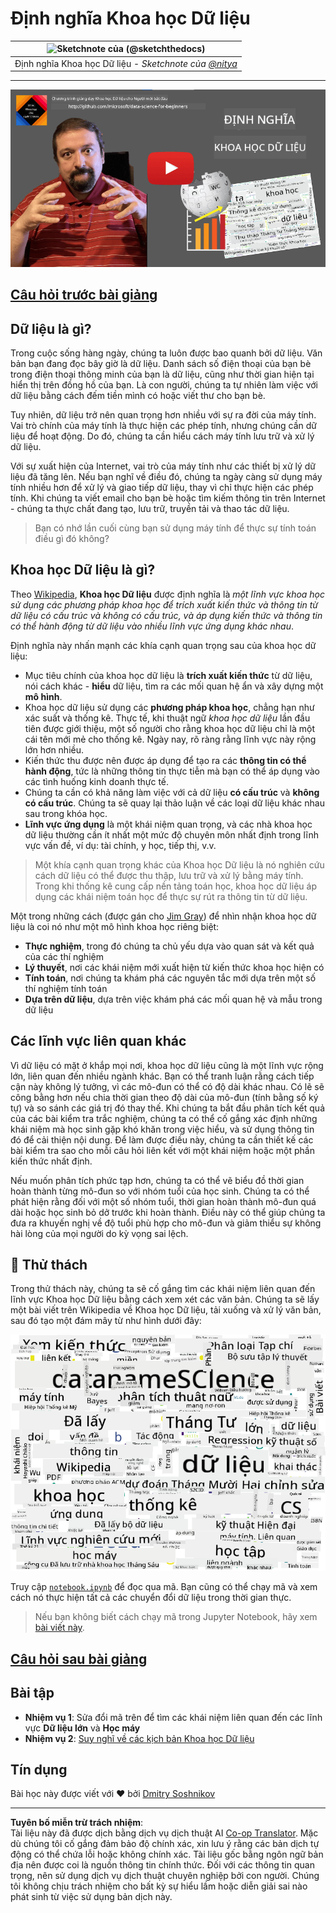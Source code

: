 <!--
CO_OP_TRANSLATOR_METADATA:
{
  "original_hash": "8141e7195841682914be03ef930fe43d",
  "translation_date": "2025-09-03T20:22:50+00:00",
  "source_file": "1-Introduction/01-defining-data-science/README.md",
  "language_code": "vi"
}
-->
# Định nghĩa Khoa học Dữ liệu

| ![ Sketchnote của [(@sketchthedocs)](https://sketchthedocs.dev) ](../../sketchnotes/01-Definitions.png) |
| :----------------------------------------------------------------------------------------------------: |
|              Định nghĩa Khoa học Dữ liệu - _Sketchnote của [@nitya](https://twitter.com/nitya)_         |

---

[![Video Định nghĩa Khoa học Dữ liệu](../../../../translated_images/video-def-ds.6623ee2392ef1abf6d7faf3fad10a4163642811749da75f44e35a5bb121de15c.vi.png)](https://youtu.be/beZ7Mb_oz9I)

## [Câu hỏi trước bài giảng](https://purple-hill-04aebfb03.1.azurestaticapps.net/quiz/0)

## Dữ liệu là gì?
Trong cuộc sống hàng ngày, chúng ta luôn được bao quanh bởi dữ liệu. Văn bản bạn đang đọc bây giờ là dữ liệu. Danh sách số điện thoại của bạn bè trong điện thoại thông minh của bạn là dữ liệu, cũng như thời gian hiện tại hiển thị trên đồng hồ của bạn. Là con người, chúng ta tự nhiên làm việc với dữ liệu bằng cách đếm tiền mình có hoặc viết thư cho bạn bè.

Tuy nhiên, dữ liệu trở nên quan trọng hơn nhiều với sự ra đời của máy tính. Vai trò chính của máy tính là thực hiện các phép tính, nhưng chúng cần dữ liệu để hoạt động. Do đó, chúng ta cần hiểu cách máy tính lưu trữ và xử lý dữ liệu.

Với sự xuất hiện của Internet, vai trò của máy tính như các thiết bị xử lý dữ liệu đã tăng lên. Nếu bạn nghĩ về điều đó, chúng ta ngày càng sử dụng máy tính nhiều hơn để xử lý và giao tiếp dữ liệu, thay vì chỉ thực hiện các phép tính. Khi chúng ta viết email cho bạn bè hoặc tìm kiếm thông tin trên Internet - chúng ta thực chất đang tạo, lưu trữ, truyền tải và thao tác dữ liệu.
> Bạn có nhớ lần cuối cùng bạn sử dụng máy tính để thực sự tính toán điều gì đó không?

## Khoa học Dữ liệu là gì?

Theo [Wikipedia](https://en.wikipedia.org/wiki/Data_science), **Khoa học Dữ liệu** được định nghĩa là *một lĩnh vực khoa học sử dụng các phương pháp khoa học để trích xuất kiến thức và thông tin từ dữ liệu có cấu trúc và không có cấu trúc, và áp dụng kiến thức và thông tin có thể hành động từ dữ liệu vào nhiều lĩnh vực ứng dụng khác nhau*.

Định nghĩa này nhấn mạnh các khía cạnh quan trọng sau của khoa học dữ liệu:

* Mục tiêu chính của khoa học dữ liệu là **trích xuất kiến thức** từ dữ liệu, nói cách khác - **hiểu** dữ liệu, tìm ra các mối quan hệ ẩn và xây dựng một **mô hình**.
* Khoa học dữ liệu sử dụng các **phương pháp khoa học**, chẳng hạn như xác suất và thống kê. Thực tế, khi thuật ngữ *khoa học dữ liệu* lần đầu tiên được giới thiệu, một số người cho rằng khoa học dữ liệu chỉ là một cái tên mới mẻ cho thống kê. Ngày nay, rõ ràng rằng lĩnh vực này rộng lớn hơn nhiều.
* Kiến thức thu được nên được áp dụng để tạo ra các **thông tin có thể hành động**, tức là những thông tin thực tiễn mà bạn có thể áp dụng vào các tình huống kinh doanh thực tế.
* Chúng ta cần có khả năng làm việc với cả dữ liệu **có cấu trúc** và **không có cấu trúc**. Chúng ta sẽ quay lại thảo luận về các loại dữ liệu khác nhau sau trong khóa học.
* **Lĩnh vực ứng dụng** là một khái niệm quan trọng, và các nhà khoa học dữ liệu thường cần ít nhất một mức độ chuyên môn nhất định trong lĩnh vực vấn đề, ví dụ: tài chính, y học, tiếp thị, v.v.

> Một khía cạnh quan trọng khác của Khoa học Dữ liệu là nó nghiên cứu cách dữ liệu có thể được thu thập, lưu trữ và xử lý bằng máy tính. Trong khi thống kê cung cấp nền tảng toán học, khoa học dữ liệu áp dụng các khái niệm toán học để thực sự rút ra thông tin từ dữ liệu.

Một trong những cách (được gán cho [Jim Gray](https://en.wikipedia.org/wiki/Jim_Gray_(computer_scientist))) để nhìn nhận khoa học dữ liệu là coi nó như một mô hình khoa học riêng biệt:
* **Thực nghiệm**, trong đó chúng ta chủ yếu dựa vào quan sát và kết quả của các thí nghiệm
* **Lý thuyết**, nơi các khái niệm mới xuất hiện từ kiến thức khoa học hiện có
* **Tính toán**, nơi chúng ta khám phá các nguyên tắc mới dựa trên một số thí nghiệm tính toán
* **Dựa trên dữ liệu**, dựa trên việc khám phá các mối quan hệ và mẫu trong dữ liệu  

## Các lĩnh vực liên quan khác

Vì dữ liệu có mặt ở khắp mọi nơi, khoa học dữ liệu cũng là một lĩnh vực rộng lớn, liên quan đến nhiều ngành khác.
Bạn có thể tranh luận rằng cách tiếp cận này không lý tưởng, vì các mô-đun có thể có độ dài khác nhau. Có lẽ sẽ công bằng hơn nếu chia thời gian theo độ dài của mô-đun (tính bằng số ký tự) và so sánh các giá trị đó thay thế.
Khi chúng ta bắt đầu phân tích kết quả của các bài kiểm tra trắc nghiệm, chúng ta có thể cố gắng xác định những khái niệm mà học sinh gặp khó khăn trong việc hiểu, và sử dụng thông tin đó để cải thiện nội dung. Để làm được điều này, chúng ta cần thiết kế các bài kiểm tra sao cho mỗi câu hỏi liên kết với một khái niệm hoặc một phần kiến thức nhất định.

Nếu muốn phân tích phức tạp hơn, chúng ta có thể vẽ biểu đồ thời gian hoàn thành từng mô-đun so với nhóm tuổi của học sinh. Chúng ta có thể phát hiện rằng đối với một số nhóm tuổi, thời gian hoàn thành mô-đun quá dài hoặc học sinh bỏ dở trước khi hoàn thành. Điều này có thể giúp chúng ta đưa ra khuyến nghị về độ tuổi phù hợp cho mô-đun và giảm thiểu sự không hài lòng của mọi người do kỳ vọng sai lệch.

## 🚀 Thử thách

Trong thử thách này, chúng ta sẽ cố gắng tìm các khái niệm liên quan đến lĩnh vực Khoa học Dữ liệu bằng cách xem xét các văn bản. Chúng ta sẽ lấy một bài viết trên Wikipedia về Khoa học Dữ liệu, tải xuống và xử lý văn bản, sau đó tạo một đám mây từ như hình dưới đây:

![Đám mây từ cho Khoa học Dữ liệu](../../../../translated_images/ds_wordcloud.664a7c07dca57de017c22bf0498cb40f898d48aa85b3c36a80620fea12fadd42.vi.png)

Truy cập [`notebook.ipynb`](../../../../../../../../../1-Introduction/01-defining-data-science/notebook.ipynb ':ignore') để đọc qua mã. Bạn cũng có thể chạy mã và xem cách nó thực hiện tất cả các chuyển đổi dữ liệu trong thời gian thực.

> Nếu bạn không biết cách chạy mã trong Jupyter Notebook, hãy xem [bài viết này](https://soshnikov.com/education/how-to-execute-notebooks-from-github/).

## [Câu hỏi sau bài giảng](https://ff-quizzes.netlify.app/en/ds/)

## Bài tập

* **Nhiệm vụ 1**: Sửa đổi mã trên để tìm các khái niệm liên quan đến các lĩnh vực **Dữ liệu lớn** và **Học máy**
* **Nhiệm vụ 2**: [Suy nghĩ về các kịch bản Khoa học Dữ liệu](assignment.md)

## Tín dụng

Bài học này được viết với ♥️ bởi [Dmitry Soshnikov](http://soshnikov.com)

---

**Tuyên bố miễn trừ trách nhiệm**:  
Tài liệu này đã được dịch bằng dịch vụ dịch thuật AI [Co-op Translator](https://github.com/Azure/co-op-translator). Mặc dù chúng tôi cố gắng đảm bảo độ chính xác, xin lưu ý rằng các bản dịch tự động có thể chứa lỗi hoặc không chính xác. Tài liệu gốc bằng ngôn ngữ bản địa nên được coi là nguồn thông tin chính thức. Đối với các thông tin quan trọng, nên sử dụng dịch vụ dịch thuật chuyên nghiệp bởi con người. Chúng tôi không chịu trách nhiệm cho bất kỳ sự hiểu lầm hoặc diễn giải sai nào phát sinh từ việc sử dụng bản dịch này.
